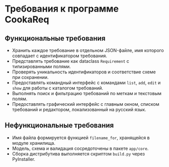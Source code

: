 # Требования к программе CookaReq

## Функциональные требования
- Хранить каждое требование в отдельном JSON-файле, имя которого совпадает с идентификатором требования.
- Представлять требование как dataclass `Requirement` с типизированными полями.
- Проверять уникальность идентификаторов и соответствие схеме при сохранении.
- Предоставлять командный интерфейс с командами `list`, `add`, `edit` и `show` для работы с каталогом требований.
- Выполнять поиск и фильтрацию требований по меткам и текстовым полям.
- Предоставлять графический интерфейс с главным окном, списком требований и редактором, локализованный на русский язык.

## Нефункциональные требования
- Имя файла формируется функцией `filename_for`, хранящейся в модуле хранилища.
- Модель, схема и валидация сосредоточены в пакете `app/core`.
- Сборка дистрибутива выполняется скриптом `build.py` через PyInstaller.
